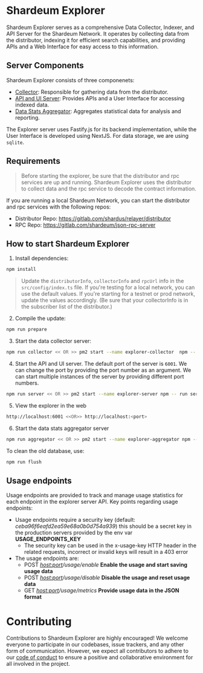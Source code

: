 # Shardeum Explorer

Shardeum Explorer serves as a comprehensive Data Collector, Indexer, and API Server for the Shardeum Network. It operates by collecting data from the distributor, indexing it for efficient search capabilities, and providing APIs and a Web Interface for easy access to this information.

## Server Components

Shardeum Explorer consists of three componenets:

- [Collector](./src/collector.ts): Responsible for gathering data from the distributor.
- [API and UI Server](./src/server.ts): Provides APIs and a User Interface for accessing indexed data.
- [Data Stats Aggregator](./src/aggregator.ts): Aggregates statistical data for analysis and reporting.

The Explorer server uses Fastify.js for its backend implementation, while the User Interface is developed using NextJS. For data storage, we are using `sqlite`.

## Requirements

> Before starting the explorer, be sure that the distributor and rpc services are up and running. Shardeum Explorer uses the distributor to collect data and the rpc service to decode the contract information.

If you are running a local Shardeum Network, you can start the distributor and rpc services with the following repos:

- Distributor Repo: https://gitlab.com/shardus/relayer/distributor
- RPC Repo: https://gitlab.com/shardeum/json-rpc-server

## How to start Shardeum Explorer

1. Install dependencies:

```bash
npm install
```

> Update the `distributorInfo`, `collectorInfo` and `rpcUrl` info in the `src/config/index.ts` file. If you're testing for a local network, you can use the default values. If you're starting for a testnet or prod network, update the values accordingly. (Be sure that your collectorInfo is in the subscriber list of the distributor.)

2. Compile the update:

```bash
npm run prepare
```

3. Start the data collector server:

```bash
npm run collector << OR >> pm2 start --name explorer-collector  npm -- run collector
```

4. Start the API and UI server. The default port of the server is `6001`. We can change the port by providing the port number as an argument. We can start multiple instances of the server by providing different port numbers.

```bash
npm run server << OR >> pm2 start --name explorer-server npm -- run server <port>
```

5. View the explorer in the web

```bash
http://localhost:6001 <<OR>> http://localhost:<port>
```

6. Start the data stats aggregator server

```bash
npm run aggregator << OR >> pm2 start --name explorer-aggregator npm -- run aggregator
```

To clean the old database, use:

```bash
npm run flush
```

## Usage endpoints

Usage endpoints are provided to track and manage usage statistics for each endpoint in the explorer server API. Key points regarding usage endpoints:

- Usage endpoints require a security key (default: _ceba96f6eafd2ea59e68a0b0d754a939_) this should be a secret key in the production servers provided by the env var **USAGE_ENDPOINTS_KEY**
  - The security key can be used in the x-usage-key HTTP header in the related requests, incorrect or invalid keys will result in a 403 error
- The usage endpoints are:
  - POST _<host:port>/usage/enable_ **Enable the usage and start saving usage data**
  - POST _<host:port>/usage/disable_ **Disable the usage and reset usage data**
  - GET _<host:port>/usage/metrics_ **Provide usage data in the JSON format**

# Contributing

Contributions to Shardeum Explorer are highly encouraged! We welcome everyone to participate in our codebases, issue trackers, and any other form of communication. However, we expect all contributors to adhere to our [code of conduct](./CODE_OF_CONDUCT.md) to ensure a positive and collaborative environment for all involved in the project.
